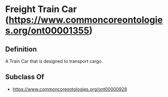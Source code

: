 # Freight Train Car (https://www.commoncoreontologies.org/ont00001355)

## Definition
A Train Car that is designed to transport cargo.

## Subclass Of
- https://www.commoncoreontologies.org/ont00000928

